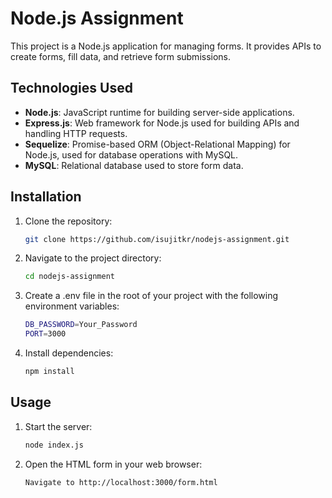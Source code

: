 # Node.js Assignment

This project is a Node.js application for managing forms. It provides APIs to create forms, fill data, and retrieve form submissions.

## Technologies Used

- **Node.js**: JavaScript runtime for building server-side applications.
- **Express.js**: Web framework for Node.js used for building APIs and handling HTTP requests.
- **Sequelize**: Promise-based ORM (Object-Relational Mapping) for Node.js, used for database operations with MySQL.
- **MySQL**: Relational database used to store form data.


## Installation

1. Clone the repository:

   ```bash
   git clone https://github.com/isujitkr/nodejs-assignment.git
   
2. Navigate to the project directory:
   ```bash 
   cd nodejs-assignment
3. Create a .env file in the root of your project with the following environment variables:
   ```bash
   DB_PASSWORD=Your_Password
   PORT=3000
4. Install dependencies:
   ```bash
   npm install

## Usage

1. Start the server:
   ```bash
   node index.js
2. Open the HTML form in your web browser:
   ```bash
   Navigate to http://localhost:3000/form.html

